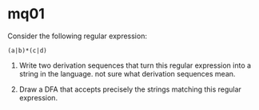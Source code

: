 # mq01

Consider the following regular expression:

`(a|b)*(c|d)`

1. Write two derivation sequences that turn this regular expression into a string in the language.
not sure what derivation sequences mean. 

1. Draw a DFA that accepts precisely the strings matching this regular expression.
